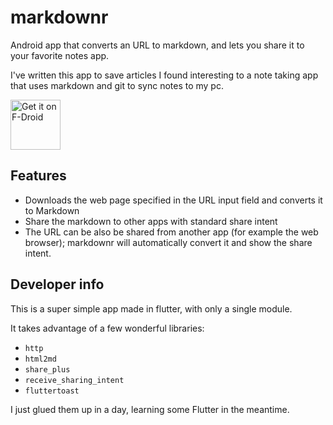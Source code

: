 # markdownr

Android app that converts an URL to markdown, and lets you share it to your favorite notes app.

I've written this app to save articles I found interesting to a note taking app that uses markdown and git to sync notes to my pc.

[<img src="https://fdroid.gitlab.io/artwork/badge/get-it-on.png"
     alt="Get it on F-Droid"
     height="80">](https://f-droid.org/packages/com.sanzoghenzo.markdownr/)

## Features

- Downloads the web page specified in the URL input field and converts it to Markdown
- Share the markdown to other apps with standard share intent
- The URL can be also be shared from another app (for example the web browser);
  markdownr will automatically convert it and show the share intent.

## Developer info

This is a super simple app made in flutter, with only a single module.

It takes advantage of a few wonderful libraries:

- `http`
- `html2md`
- `share_plus`
- `receive_sharing_intent`
- `fluttertoast`

I just glued them up in a day, learning some Flutter in the meantime.
